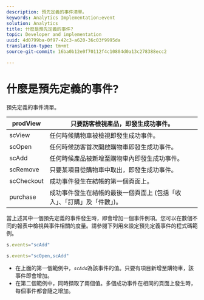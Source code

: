 ```yaml
---
description: 預先定義的事件清單。
keywords: Analytics Implementation;event
solution: Analytics
title: 什麼是預先定義的事件?
topic: Developer and implementation
uuid: 4d0799ba-0f97-42c3-a620-36c03f9995da
translation-type: tm+mt
source-git-commit: 16ba0b12e0f70112f4c10804d0a13c278388ecc2

---
```



# 什麼是預先定義的事件?

預先定義的事件清單。

| prodView | 只要訪客檢視產品，即發生成功事件。 |
|---|---|
| scView | 任何時候購物車被檢視即發生成功事件。 |
| scOpen | 任何時候訪客首次開啟購物車即發生成功事件。 |
| scAdd | 任何時候產品被新增至購物車內即發生成功事件。 |
| scRemove | 只要某項目從購物車中取出，即發生成功事件。 |
| scCheckout | 成功事件發生在結帳的第一個頁面上。 |
| purchase | 成功事件發生在結帳的最後一個頁面上 (包括「收入」、「訂購」及「件數」)。 |

當上述其中一個預先定義的事件發生時，即會增加一個事件例項。您可以在數個不同的報表中檢視與事件相關的度量。請參閱下列用來設定預先定義事件的程式碼範例。

```js
s.events="scAdd"
```

```js
s.events="scOpen,scAdd"
```

* 在上面的第一個範例中，*`scAdd`*&#x200B;為該事件的值。只要有項目新增至購物車，該事件即會增加。
* 在第二個範例中，同時擷取了兩個值。多個成功事件在相同的頁面上發生時，每個事件都會隨之增加。

